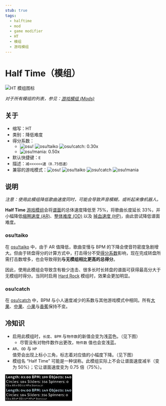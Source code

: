 ```yaml
---
stub: true
tags:
  - halftime
  - mod
  - game modifier
  - HT
  - 模组
  - 游戏模组
---
```


# Half Time（模组）

![HT 模组图标](/wiki/shared/mods/HT.png "Half Time (HT) 模组图标")

*对于所有模组的列表，参见：[游戏模组 (Mods)](/wiki/Gameplay/Game_modifier)*

## 关于

- 缩写：HT
- 类别：降低难度
- 得分系数：
  - ![][osu!] ![][osu!taiko] ![][osu!catch]: 0.30x
  - ![][osu!mania]: 0.50x
- 默认快捷键：`E`
- 描述：`减<<<<<<速（0.75倍速）`
- 兼容的游戏模式：![][osu!] ![][osu!taiko] ![][osu!catch] ![][osu!mania]

## 说明

*注意：使用此模组降低歌曲速度同时，可能会导致声音模糊，或听起来像机器人。*

**Half Time** [游戏模组](/wiki/Gameplay/Game_modifier)会将[谱面](/wiki/Beatmap)的总体速度降低至 75%，将歌曲长度延长 33%，并小幅降低[缩圈速度 (AR)](/wiki/Beatmap/Approach_rate)、[整体难度 (OD)](/wiki/Beatmap/Overall_difficulty) 以及 [掉血速度 (HP)](/wiki/Gameplay/Health)，由此尝试降低谱面难度。

### osu!taiko

在 [osu!taiko](/wiki/Game_mode/osu!taiko) 中，由于 AR 值降低，歌曲变慢与 BPM 的下降会使音符密度急剧增大。但由于转盘得分的计算方式中，打击得分不受[得分系数](/wiki/Gameplay/Game_modifier/Mod_multiplier)影响，现在完成转盘所需打击数增多，也会导致得到**与无模组相比更高的总得分**。

因此，使用此模组会导致含有极少连击、很多长时长转盘的谱面可获得最高分大于无模组时得分。当同时启用 [Hard Rock](/wiki/Gameplay/Game_modifier/Hard_Rock) 模组时，效果会更加明显。

### osu!catch

在 [osu!catch](/wiki/Game_mode/osu!catch) 中，BPM 与小人速度减少的系数与其他游戏模式中相同。所有[大果](/wiki/Gameplay/Hit_object/Fruit)、[中果](/wiki/Gameplay/Hit_object/Juice_stream#中果)、[小果](/wiki/Gameplay/Hit_object/Juice_stream#小果)与[香蕉](/wiki/Gameplay/Hit_object/Banana)保持不变。

## 冷知识

- 启用此模组时，`长度`、`BPM` 与`物件数`的新值会变为浅蓝色。（见下图）
  - 尽管没有对物件数作出更改，`物件数` 值也会变浅蓝。
- `AR`、`OD` 与 `HP` 值旁会出现上标小三角，标志着对应值的小幅度下降。（见下图）
- 模组名 “Half Time” 可能是一种误称。此模组实际上不会让谱面速度减半（变为 50%）；它让谱面速度变为 0.75 倍（75%）。

![改变的参数](img/GM_HT.jpg "Half Time 模组改变的谱面参数截图")

[osu!]: /wiki/shared/mode/osu.png "osu!"
[osu!taiko]: /wiki/shared/mode/taiko.png "osu!taiko"
[osu!catch]: /wiki/shared/mode/catch.png "osu!catch"
[osu!mania]: /wiki/shared/mode/mania.png "osu!mania"
